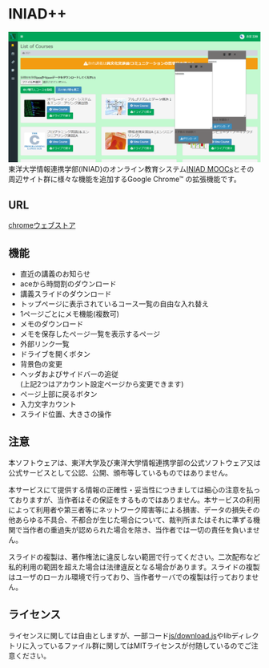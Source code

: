 # INIAD++
![説明](img/discription.PNG)
東洋大学情報連携学部(INIAD)のオンライン教育システム[INIAD MOOCs](https://moocs.iniad.org/)とその周辺サイト群に様々な機能を追加するGoogle Chrome™ の拡張機能です。

## URL
[chromeウェブストア](https://chrome.google.com/webstore/detail/iniad%2B%2B/ejncknkekdpnmenagjepeaagdmjjlihk?hl=ja)

## 機能
* 直近の講義のお知らせ
* aceから時間割のダウンロード
* 講義スライドのダウンロード
* トップページに表示されているコース一覧の自由な入れ替え
* 1ページごとにメモ機能(複数可)
* メモのダウンロード
* メモを保存したページ一覧を表示するページ
* 外部リンク一覧
* ドライブを開くボタン
* 背景色の変更
* ヘッダおよびサイドバーの追従  
(上記2つはアカウント設定ページから変更できます)
* ページ上部に戻るボタン
* 入力文字カウント
* スライド位置、大きさの操作

## 注意
本ソフトウェアは、東洋大学及び東洋大学情報連携学部の公式ソフトウェア又は公式サービスとして公認、公開、頒布等しているものではありません。

本サービスにて提供する情報の正確性・妥当性につきましては細心の注意を払っておりますが、当作者はその保証をするものではありません。本サービスの利用によって利用者や第三者等にネットワーク障害等による損害、データの損失その他あらゆる不具合、不都合が生じた場合について、裁判所またはそれに準ずる機関で当作者の重過失が認められた場合を除き、当作者では一切の責任を負いません。

スライドの複製は、著作権法に違反しない範囲で行ってください。二次配布など私的利用の範囲を超えた場合は法律違反となる場合があります。スライドの複製はユーザのローカル環境で行っており、当作者サーバでの複製は行っておりません。

## ライセンス
ライセンスに関しては自由としますが、一部コード[js/download.js](js/download.js)やlibディレクトリに入っているファイル群に関してはMITライセンスが付随しているのでご注意ください。
